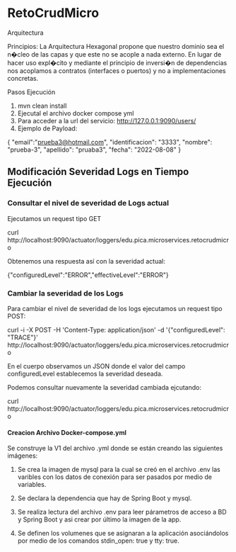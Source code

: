 # RetoCrudMicro

Arquitectura



Principios:
La Arquitectura Hexagonal propone que nuestro dominio sea el n�cleo de las capas y que este no se acople a nada externo. En lugar de hacer uso expl�cito y mediante el principio de inversi�n de dependencias nos acoplamos a contratos (interfaces o puertos) y no a implementaciones concretas.

Pasos Ejecución

1. mvn clean install
2. Ejecutal el archivo docker compose yml
3. Para acceder a la url del servicio: http://127.0.0.1:9090/users/
4. Ejemplo de Payload: 

{
"email":"prueba3@hotmail.com",
"identificacion": "3333",
"nombre": "prueba-3",
"apellido": "pruaba3",
"fecha": "2022-08-08"
}


## Modificación Severidad Logs en Tiempo Ejecución

### Consultar el nivel de severidad de Logs actual

Ejecutamos un request tipo GET

curl http://localhost:9090/actuator/loggers/edu.pica.microservices.retocrudmicro

Obtenemos una respuesta así con la severidad actual:

{"configuredLevel":"ERROR","effectiveLevel":"ERROR"}

### Cambiar la severidad de los Logs

Para cambiar el nivel de severidad de los logs ejecutamos un request tipo POST:

curl -i -X POST -H 'Content-Type: application/json' -d '{"configuredLevel": "TRACE"}' http://localhost:9090/actuator/loggers/edu.pica.microservices.retocrudmicro

En el cuerpo observamos un JSON donde el valor del campo configuredLevel establecemos la severidad deseada.

Podemos consultar nuevamente la severidad cambiada ejcutando:

curl http://localhost:9090/actuator/loggers/edu.pica.microservices.retocrudmicro

#### Creacion Archivo Docker-compose.yml

Se construye la V1 del archivo .yml donde se están creando las siguientes imágenes:

1. Se crea la imagen de mysql para la cual se creó en el archivo .env las varibles con los datos de conexión para ser pasados por medio de variables.

2. Se declara la dependencia que hay de Spring Boot y mysql.

3. Se realiza lectura del archivo .env para leer párametros de acceso a BD y Spring Boot y asi crear por último la imagen de la app.

4. Se definen los volumenes que se asignaran a la aplicación asociándolos por medio de los comandos stdin_open: true y tty: true.





